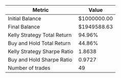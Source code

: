 | Metric | Value |
| --- | --- |
| Initial Balance | $1000000.00 |
| Final Balance | $1949588.63 |
| Kelly Strategy Total Return | 94.96% |
| Buy and Hold Total Return | 44.86% |
| Kelly Strategy Sharpe Ratio | 1.8638 |
| Buy and Hold Sharpe Ratio | 0.9727 |
| Number of trades | 49 |
